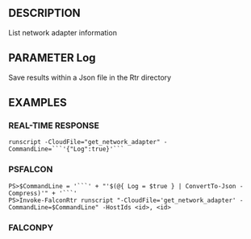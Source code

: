 ## DESCRIPTION
List network adapter information

## PARAMETER Log
Save results within a Json file in the Rtr directory

## EXAMPLES

### REAL-TIME RESPONSE
```
runscript -CloudFile="get_network_adapter" -CommandLine=```'{"Log":true}'```
```
### PSFALCON
```
PS>$CommandLine = '```' + "'$(@{ Log = $true } | ConvertTo-Json -Compress)'" + '```'
PS>Invoke-FalconRtr runscript "-CloudFile='get_network_adapter' -CommandLine=$CommandLine" -HostIds <id>, <id>
```
### FALCONPY
